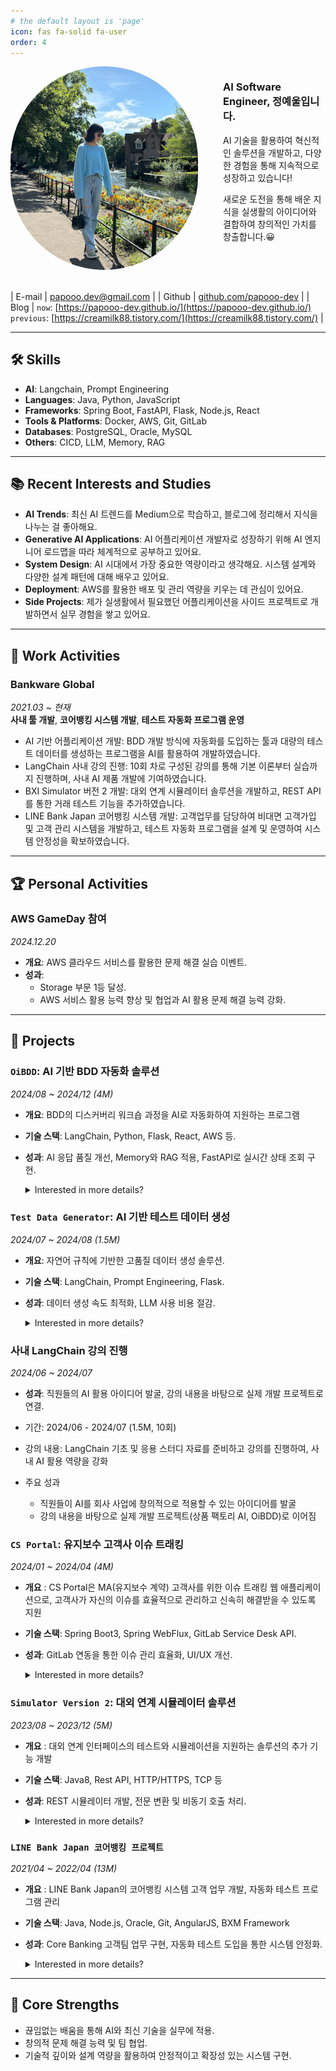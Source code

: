 ```yaml
---
# the default layout is 'page'
icon: fas fa-solid fa-user
order: 4
---
```


<div style="display: flex; align-items: flex-start; gap: 20px;">
  <img src="/assets/img/posts/2024-12-12-15-32-24-i32pmg4.png" alt="profile-img" style="border-radius: 10rem; width: 300px; height: auto; margin-right: 20px; margin-bottom: 20px;">
  <div>
    <h3>AI Software Engineer, 정예울입니다.</h3>
    <p>AI 기술을 활용하여 혁신적인 솔루션을 개발하고, 다양한 경험을 통해 지속적으로 성장하고 있습니다!</p>
    <p>새로운 도전을 통해 배운 지식을 실생활의 아이디어와 결합하여 창의적인 가치를 창출합니다.😀</p>
  </div>
</div>

| E-mail | papooo.dev@gmail.com |
| Github | [github.com/papooo-dev](https://github.com/papooo-dev) |
| Blog | `now`: [https://papooo-dev.github.io/](https://papooo-dev.github.io/)<br>`previous`: [https://creamilk88.tistory.com/](https://creamilk88.tistory.com/) |

---

## 🛠 Skills

- **AI**: Langchain, Prompt Engineering
- **Languages**: Java, Python, JavaScript
- **Frameworks**: Spring Boot, FastAPI, Flask, Node.js, React
- **Tools & Platforms**: Docker, AWS, Git, GitLab
- **Databases**: PostgreSQL, Oracle, MySQL
- **Others**: CICD, LLM, Memory, RAG

---

## 📚 Recent Interests and Studies

- **AI Trends**: 최신 AI 트렌드를 Medium으로 학습하고, 블로그에 정리해서 지식을 나누는 걸 좋아해요.
- **Generative AI Applications**: AI 어플리케이션 개발자로 성장하기 위해 AI 엔지니어 로드맵을 따라 체계적으로 공부하고 있어요.
- **System Design**: AI 시대에서 가장 중요한 역량이라고 생각해요. 시스템 설계와 다양한 설계 패턴에 대해 배우고 있어요.
- **Deployment**: AWS를 활용한 배포 및 관리 역량을 키우는 데 관심이 있어요.
- **Side Projects**: 제가 실생활에서 필요했던 어플리케이션을 사이드 프로젝트로 개발하면서 실무 경험을 쌓고 있어요.

---

## 💼 Work Activities

### **Bankware Global**

_2021.03 ~ 현재_  
**사내 툴 개발**, **코어뱅킹 시스템 개발**, **테스트 자동화 프로그램 운영**

- AI 기반 어플리케이션 개발: BDD 개발 방식에 자동화를 도입하는 툴과 대량의 테스트 데이터를 생성하는 프로그램을 AI를 활용하여 개발하였습니다.
- LangChain 사내 강의 진행: 10회 차로 구성된 강의를 통해 기본 이론부터 실습까지 진행하며, 사내 AI 제품 개발에 기여하였습니다.
- BXI Simulator 버전 2 개발: 대외 연계 시뮬레이터 솔루션을 개발하고, REST API를 통한 거래 테스트 기능을 추가하였습니다.
- LINE Bank Japan 코어뱅킹 시스템 개발: 고객업무를 담당하여 비대면 고객가입 및 고객 관리 시스템을 개발하고, 테스트 자동화 프로그램을 설계 및 운영하여 시스템 안정성을 확보하였습니다.

---

## 🏆 Personal Activities

### **AWS GameDay 참여**

_2024.12.20_

- **개요**: AWS 클라우드 서비스를 활용한 문제 해결 실습 이벤트.
- **성과**:
  - Storage 부문 1등 달성.
  - AWS 서비스 활용 능력 향상 및 협업과 AI 활용 문제 해결 능력 강화.

---

## 🚀 Projects

### `OiBDD`: AI 기반 BDD 자동화 솔루션

_2024/08 ~ 2024/12 (4M)_

- **개요**: BDD의 디스커버리 워크숍 과정을 AI로 자동화하여 지원하는 프로그램
- **기술 스택**: LangChain, Python, Flask, React, AWS 등.
- **성과**: AI 응답 품질 개선, Memory와 RAG 적용, FastAPI로 실시간 상태 조회 구현.

  <details class="details-custom">
    <summary> Interested in more details? </summary>
    <div>
        <ul>
            <li>기간: 2024/08 - 2024/12 (4M)</li>
            <li>프로그램 개요: BDD의 디스커버리 워크숍 과정을 AI로 자동화하여 지원하는 프로그램</li>
            <li>주요 기능:
                <ul>
                    <li>AI를 활용하여 SRS(사용자 요구사항 정의서)를 분석하고, 이를 기반으로 모든 경우의 테스트 케이스를 자동 생성합니다.</li>
                    <li>생성된 테스트 케이스는 AI를 활용하여 cucumber 테스트 프로그램 코드(Feature, Step Definition)로 생성하여, 실제 테스트를 위해 바로 사용할 수 있습니다.</li>
                </ul>
            </li>
            <li>기술 스택: <code>LangChain</code>, <code>Python</code>, <code>Flask</code>, <code>FastAPI</code>, <code>PostgreSQL</code>, <code>React</code>, <code>CICD</code>, <code>Docker</code>, <code>AWS E2C</code></li>
            <li>주요 성과:
                <ul>
                    <li>API 코어 서버와 클라이언트 서버를 분리: 다양한 클라이언트(웹, 플러그인) 지원 가능한 확장성 증대, 코어 기능(프롬프트, 토큰)을 보호</li>
                    <li>AI 응답의 품질을 높이기 위해 Memory와 RAG 기술을 적용하여 보다 정확하고 일관된 결과를 제공</li>
                    <li>버전 및 용도에 따른 프롬프트 관리 설계를 통해 UI에서의 유연한 프롬프트 수정 및 적용이 가능하도록 구현</li>
                    <li>FastAPI의 Background Task 기능을 활용하여 LLM의 응답 대기 중에도 실시간으로 진행 상태를 조회</li>
                    <li>파일 변경 시 자동으로 임베딩 시스템을 업데이트하여 최신 상태를 유지</li>
                    <li>Docker 기반의 Gitlab CICD 배포 시스템을 구축하여 AWS E2C 인스턴스에 서버를 안정적으로 구성</li>
                </ul>
            </li>
        </ul>
    </div>
  </details>

### `Test Data Generator`: AI 기반 테스트 데이터 생성

_2024/07 ~ 2024/08 (1.5M)_

- **개요**: 자연어 규칙에 기반한 고품질 데이터 생성 솔루션.
- **기술 스택**: LangChain, Prompt Engineering, Flask.
- **성과**: 데이터 생성 속도 최적화, LLM 사용 비용 절감.

  <details class="details-custom">
    <summary> Interested in more details? </summary>
    <div>
        <ul>
            <li>기간: 2024/07 - 2024/08 (1.5M)</li>
            <li>프로그램 개요: AI를 활용하여 다양한 형식의 테스트 데이터를 자동으로 생성하는 솔루션입니다. 데이터 구조와 관계를 인식하여 사용자가 정의한 자연어 규칙에 따라 mock 데이터를 생성하며, 다양한 출력 형식으로 제공하여 테스트 데이터 생성의 효율성을 극대화합니다.</li>
            <li>주요 기능:
                <ul>
                    <li>데이터 구조 인식: SQL DDL 및 XML 파일을 통해 데이터 구조와 타입, 관계 정보를 자동으로 인식합니다.</li>
                    <li>자연어 기반 데이터 생성 규칙: 사용자가 자연어로 작성한 규칙을 통해 mock 데이터를 생성하며, 다양한 출력 형식(csv, json, sql, DB에 직접 insert)으로 데이터를 제공합니다.</li>
                </ul>
            </li>
            <li>기술 스택: <code>LangChain</code>, <code>Prompt Engineering</code>, <code>Python</code>, <code>Flask</code>, <code>jquery</code></li>
            <li>주요 성과:
                <ul>
                    <li>빠르고 저렴한 테스트 데이터 생성: 데이터 생성 규칙을 기반으로 무한의 데이터를 생성할 수 있는 Python 코드를 AI를 통해 자동 생성하여, AI 호출 비용을 최소화하고 빠른 속도로 대량의 데이터를 생성합니다.</li>
                    <li>코드 생성 템플릿 최적화: LLM을 활용한 Python 코드 생성 시, 사전에 준비된 모듈과 테스트 데이터 규칙을 적용하여 코드 템플릿을 최적화함으로써 LLM의 할루시네이션으로 인한 오류 발생을 최소화하고 코드의 안정성을 강화하였습니다.</li>
                    <li>고성능 데이터 처리: 테이블 1건(컬럼 수:22개)에 대해 1,000,000건의 mock data를 72.38초만에 생성할 수 있는 성능을 제공합니다.</li>
                </ul>
            </li>
        </ul>
    </div>
  </details>

### 사내 **LangChain 강의 진행**

_2024/06 ~ 2024/07_

- **성과**: 직원들의 AI 활용 아이디어 발굴, 강의 내용을 바탕으로 실제 개발 프로젝트로 연결.

- 기간: 2024/06 - 2024/07 (1.5M, 10회)
- 강의 내용: LangChain 기초 및 응용 스터디 자료를 준비하고 강의를 진행하여, 사내 AI 활용 역량을 강화
- 주요 성과
  - 직원들이 AI를 회사 사업에 창의적으로 적용할 수 있는 아이디어를 발굴
  - 강의 내용을 바탕으로 실제 개발 프로젝트(상품 팩토리 AI, OiBDD)로 이어짐

### `CS Portal`: 유지보수 고객사 이슈 트래킹

_2024/01 ~ 2024/04 (4M)_

- **개요** : CS Portal은 MA(유지보수 계약) 고객사를 위한 이슈 트래킹 웹 애플리케이션으로, 고객사가 자신의 이슈를 효율적으로 관리하고 신속히 해결받을 수 있도록 지원
- **기술 스택**: Spring Boot3, Spring WebFlux, GitLab Service Desk API.
- **성과**: GitLab 연동을 통한 이슈 관리 효율화, UI/UX 개선.

  <details class="details-custom">
    <summary> Interested in more details? </summary>
    <div>
        <ul>
            <li>기간: 2024/01 - 2024/04 (4M)</li>
            <li>프로그램 개요: CS Portal은 MA(유지보수 계약) 고객사를 위한 이슈 트래킹 웹 애플리케이션으로, 고객사가 자신의 이슈를 효율적으로 관리하고 신속히 해결받을 수 있도록 지원합니다.</li>
            <li>주요 기능:
                <ul>
                    <li>GitLab과의 연동을 통해, CS Portal 사이트에서 이슈 조회, 등록, 코멘트 추가 등 다양한 기능 제공</li>
                    <li>프로젝트 별로 이슈 히스토리를 중앙화하여 문제 해결 과정 추적에 용이</li>
                </ul>
            </li>
            <li>기술 스택: <code>Java17</code>, <code>Spring boot3</code>, <code>Spring Security</code>, <code>Spring WebFlux</code>, <code>React(Material-UI)</code>, <code>GitLab Service Desk API</code>, <code>Multi Module Architecture</code>, <code>Reactive Programming</code></li>
            <li>주요 성과:
                <ul>
                    <li>효율적인 이슈 관리 제공: 고객사가 CS Portal을 통해 GitLab에 직접 접근하지 않아도 손쉽게 이슈를 관리할 수 있도록 UI/UX를 개선.</li>
                    <li>GitLab Service Desk 연동 구현: 이메일을 통해 접수된 이슈를 CS Portal에서 확인 및 관리 가능하도록 API 통합 개발.</li>
                    <li>프로젝트 관리 효율화: CS Portal에서 프로젝트별 이슈를 중앙 집중식으로 관리 가능하게 하여 팀 협업 효율성 증대.</li>
                    <li>멀티 모듈 설계: 백엔드 모듈을 분리하여 유지보수성과 확장성을 강화.</li>
                    <li>리액티브 프로그래밍 도입: Spring WebFlux를 활용하여, 데이터 흐름 관리 및 비동기 작업 최적화를 통해 성능 개선.</li>
                </ul>
            </li>
        </ul>
    </div>
  </details>

### `Simulator Version 2`: 대외 연계 시뮬레이터 솔루션

_2023/08 ~ 2023/12 (5M)_

- **개요** : 대외 연계 인터페이스의 테스트와 시뮬레이션을 지원하는 솔루션의 추가 기능 개발
- **기술 스택**: Java8, Rest API, HTTP/HTTPS, TCP 등
- **성과**: REST 시뮬레이터 개발, 전문 변환 및 비동기 호출 처리.

  <details class="details-custom">
    <summary> Interested in more details? </summary>
    <div>
        <ul>
            <li>기간: 2023/08 - 2023/12 (5M)</li>
            <li>프로그램 개요: 대외 연계 인터페이스의 테스트와 시뮬레이션을 지원하는 솔루션의 추가 기능 개발</li>
            <li>주요 기능:
                <ul>
                    <li>대외기관 시뮬레이션 응답의 다양화: 대외기관 시뮬레이터가 테스트 시 다양한 요청에 맞춰 다채로운 응답을 제공할 수 있도록 기능을 확장하여, 보다 현실적인 테스트 환경을 구현</li>
                    <li>REST 시뮬레이터: REST API를 사용하는 대상 기관의 인터페이스 관리 및 테스트 시뮬레이션 기능 제공</li>
                    <li>FEP 시뮬레이터: Core System에서 대외 인터페이스 시뮬레이션 거래를 직접 진행(전문 변환, HTTP 엔드포인트 제공)</li>
                </ul>
            </li>
            <li>기술 스택:
                <ul>
                    <li><strong>Backend</strong>: Java8, Spring Boot2</li>
                    <li><strong>Frontend</strong>: React (Material-UI)</li>
                    <li><strong>Integration</strong>: REST API, HTTP/HTTPS, TCP</li>
                    <li><strong>Other</strong>: 시스템 헤더 처리, 전문 변환 로직, 동기/비동기 호출 처리</li>
                </ul>
            </li>
            <li>주요 성과:
                <ul>
                    <li>REST 시뮬레이터 기능 개발: REST API 거래의 시뮬레이션 기능 추가, 대상 기관 및 인터페이스 정보의 생성, 변경, 삭제 기능 구현.</li>
                    <li>REST 서버 및 클라이언트 시뮬레이션: 서버 가동 및 각 인터페이스 거래 실행 기능 개발.</li>
                    <li>FEP 시뮬레이터 확장:
                        <ul>
                            <li>HTTP 엔드포인트 제공 및 통신 전문 포맷 정의.</li>
                            <li>입력/출력 전문 변환 및 응답 생성 로직 구현.</li>
                            <li>동기/비동기 응답 전송 기능 추가.</li>
                        </ul>
                    </li>
                    <li>기존 Angular 기반 소스 코드를 React로 전환: 기존의 Angular 기반 소스 코드를 React로 전환하여 유지보수성과 성능을 개선.</li>
                </ul>
            </li>
            <li>배운 점:
                <ul>
                    <li>기존의 복잡하고 대규모의 소스 코드를 분석하며 코드 이해 및 유지보수 능력 향상.</li>
                    <li>TCP 및 REST API 거래 처리에 대한 심층적인 이해와 개발 경험 축적.</li>
                    <li>REST API HTTP 및 HTTPS 통신과 전문 변환에 대한 기술적 역량 강화.</li>
                </ul>
            </li>
        </ul>
    </div>
  </details>

### `LINE Bank Japan 코어뱅킹 프로젝트`

_2021/04 ~ 2022/04 (13M)_

- **개요** : LINE Bank Japan의 코어뱅킹 시스템 고객 업무 개발, 자동화 테스트 프로그램 관리
- **기술 스택**: Java, Node.js, Oracle, Git, AngularJS, BXM Framework
- **성과**: Core Banking 고객팀 업무 구현, 자동화 테스트 도입을 통한 시스템 안정화.

  <details class="details-custom">
    <summary> Interested in more details? </summary>
    <div>
        <ul>
            <li>기간: 2021/04 - 2022/04 (13M)</li>
            <li>프로그램 개요:
                <ul>
                    <li>LINE Bank Japan의 코어뱅킹 시스템 개발 프로젝트</li>
                    <li>고객 업무계좌 조회, 비대면 법인고객 가입, 채널 연동 개인 고객 정보 검증 등 주요 고객 업무를 구현하였습니다.</li> 
                    <li>시스템 안정성을 보장하기 위해 자동화 통합 테스트 프로그램을 설계 및 운영하였습니다. 이를 통해 고객 서비스 품질과 개발 생산성을 동시에 향상시켰습니다.</li>
                </ul>
            </li>
            <li>기술 스택: <code>Java</code>, <code>Node.js</code>, <code>Oracle</code>, <code>Git</code>, <code>GitLab</code>, <code>AngularJS</code>, <code>BXM Framework</code></li>
            <li>주요 성과:
                <ol>
                    <li>고객 업무 개발:
                        <ul>
                            <li>계좌 조회 서비스 구현</li>
                            <li>비대면 법인고객 가입 프로세스 개발</li>
                            <li>채널 연동을 통한 개인 고객 정보 검증 기능 개발</li>
                        </ul>
                    </li>
                    <li>자동화 통합 테스트 프로그램 관리:
                        <ul>
                            <li>테스트 시나리오를 프로그램으로 구현하여 테스트 효율성 및 정확도 향상.</li>
                            <li>매일 자동으로 통합 테스트를 진행하고 결과를 레포트로 출력, 수정된 프로그램의 영향도와 버그를 신속히 식별.</li>
                            <li>테스트 프로그램 모듈화 및 공통화 작업을 통해 유지보수성 및 확장성 강화.</li>
                        </ul>
                    </li>
                    <li>프로젝트 안정화 기여:
                        <ul>
                            <li>자동화 테스트 도입을 통해 주요 릴리즈 및 기능 추가 시 품질 보증을 강화.</li>
                            <li>팀 간 협업 효율성 증가로 개발 속도 향상.</li>
                        </ul>
                    </li>
                </ol>
            </li>
        </ul>
    </div>
  </details>

---

## 🎯 Core Strengths

- 끊임없는 배움을 통해 AI와 최신 기술을 실무에 적용.
- 창의적 문제 해결 능력 및 팀 협업.
- 기술적 깊이와 설계 역량을 활용하여 안정적이고 확장성 있는 시스템 구현.
